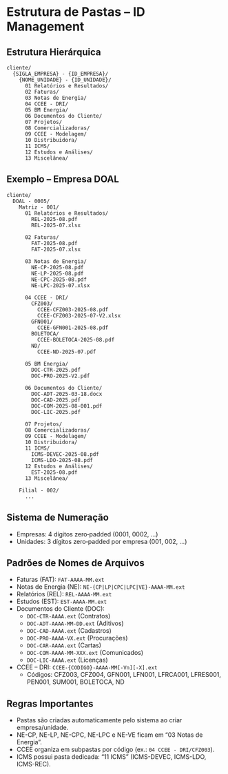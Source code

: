 # Estrutura de Pastas – ID Management

## Estrutura Hierárquica

```
cliente/
  {SIGLA_EMPRESA} - {ID_EMPRESA}/
    {NOME_UNIDADE} - {ID_UNIDADE}/
      01 Relatórios e Resultados/
      02 Faturas/
      03 Notas de Energia/
      04 CCEE - DRI/
      05 BM Energia/
      06 Documentos do Cliente/
      07 Projetos/
      08 Comercializadoras/
      09 CCEE - Modelagem/
      10 Distribuidora/
      11 ICMS/
      12 Estudos e Análises/
      13 Miscelânea/
```

## Exemplo – Empresa DOAL

```
cliente/
  DOAL - 0005/
    Matriz - 001/
      01 Relatórios e Resultados/
        REL-2025-08.pdf
        REL-2025-07.xlsx

      02 Faturas/
        FAT-2025-08.pdf
        FAT-2025-07.xlsx

      03 Notas de Energia/
        NE-CP-2025-08.pdf
        NE-LP-2025-08.pdf
        NE-CPC-2025-08.pdf
        NE-LPC-2025-07.xlsx

      04 CCEE - DRI/
        CFZ003/
          CCEE-CFZ003-2025-08.pdf
          CCEE-CFZ003-2025-07-V2.xlsx
        GFN001/
          CCEE-GFN001-2025-08.pdf
        BOLETOCA/
          CCEE-BOLETOCA-2025-08.pdf
        ND/
          CCEE-ND-2025-07.pdf

      05 BM Energia/
        DOC-CTR-2025.pdf
        DOC-PRO-2025-V2.pdf

      06 Documentos do Cliente/
        DOC-ADT-2025-03-18.docx
        DOC-CAD-2025.pdf
        DOC-COM-2025-08-001.pdf
        DOC-LIC-2025.pdf

      07 Projetos/
      08 Comercializadoras/
      09 CCEE - Modelagem/
      10 Distribuidora/
      11 ICMS/
        ICMS-DEVEC-2025-08.pdf
        ICMS-LDO-2025-08.pdf
      12 Estudos e Análises/
        EST-2025-08.pdf
      13 Miscelânea/

    Filial - 002/
      ...
```

## Sistema de Numeração

- Empresas: 4 dígitos zero‑padded (0001, 0002, ...)
- Unidades: 3 dígitos zero‑padded por empresa (001, 002, ...)

## Padrões de Nomes de Arquivos

- Faturas (FAT): `FAT-AAAA-MM.ext`
- Notas de Energia (NE): `NE-{CP|LP|CPC|LPC|VE}-AAAA-MM.ext`
- Relatórios (REL): `REL-AAAA-MM.ext`
- Estudos (EST): `EST-AAAA-MM.ext`
- Documentos do Cliente (DOC):
  - `DOC-CTR-AAAA.ext` (Contratos)
  - `DOC-ADT-AAAA-MM-DD.ext` (Aditivos)
  - `DOC-CAD-AAAA.ext` (Cadastros)
  - `DOC-PRO-AAAA-VX.ext` (Procurações)
  - `DOC-CAR-AAAA.ext` (Cartas)
  - `DOC-COM-AAAA-MM-XXX.ext` (Comunicados)
  - `DOC-LIC-AAAA.ext` (Licenças)
- CCEE – DRI: `CCEE-{CODIGO}-AAAA-MM[-Vn][-X].ext`
  - Códigos: CFZ003, CFZ004, GFN001, LFN001, LFRCA001, LFRES001, PEN001, SUM001, BOLETOCA, ND

## Regras Importantes

- Pastas são criadas automaticamente pelo sistema ao criar empresa/unidade.
- NE-CP, NE-LP, NE-CPC, NE-LPC e NE-VE ficam em “03 Notas de Energia”.
- CCEE organiza em subpastas por código (ex.: `04 CCEE - DRI/CFZ003`).
- ICMS possui pasta dedicada: “11 ICMS” (ICMS-DEVEC, ICMS-LDO, ICMS-REC).

